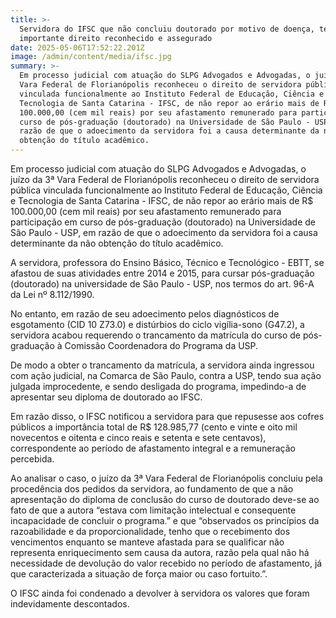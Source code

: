 ```yaml
---
title: >-
  Servidora do IFSC que não concluiu doutorado por motivo de doença, tem
  importante direito reconhecido e assegurado
date: 2025-05-06T17:52:22.201Z
image: /admin/content/media/ifsc.jpg
summary: >-
  Em processo judicial com atuação do SLPG Advogados e Advogadas, o juízo da 3ª
  Vara Federal de Florianópolis reconheceu o direito de servidora pública
  vinculada funcionalmente ao Instituto Federal de Educação, Ciência e
  Tecnologia de Santa Catarina - IFSC, de não repor ao erário mais de R$
  100.000,00 (cem mil reais) por seu afastamento remunerado para participação em
  curso de pós-graduação (doutorado) na Universidade de São Paulo - USP, em
  razão de que o adoecimento da servidora foi a causa determinante da não
  obtenção do título acadêmico.
---
```

Em processo judicial com atuação do SLPG Advogados e Advogadas, o juízo da 3ª Vara Federal de Florianópolis reconheceu o direito de servidora pública vinculada funcionalmente ao Instituto Federal de Educação, Ciência e Tecnologia de Santa Catarina - IFSC, de não repor ao erário mais de R$ 100.000,00 (cem mil reais) por seu afastamento remunerado para participação em curso de pós-graduação (doutorado) na Universidade de São Paulo - USP, em razão de que o adoecimento da servidora foi a causa determinante da não obtenção do título acadêmico.

A servidora, professora do Ensino Básico, Técnico e Tecnológico - EBTT, se afastou de suas atividades entre 2014 e 2015, para cursar pós-graduação (doutorado) na universidade de São Paulo - USP, nos termos do art. 96-A da Lei nº 8.112/1990.

No entanto, em razão de seu adoecimento pelos diagnósticos de esgotamento (CID 10 Z73.0) e distúrbios do ciclo vigília-sono (G47.2), a servidora acabou requerendo o trancamento da matrícula do curso de pós-graduação à Comissão Coordenadora do Programa da USP.

De modo a obter o trancamento da matrícula, a servidora ainda ingressou com ação judicial, na Comarca de São Paulo, contra a USP, tendo sua ação julgada improcedente, e sendo desligada do programa, impedindo-a de apresentar seu diploma de doutorado ao IFSC.

Em razão disso, o IFSC notificou a servidora para que repusesse aos cofres públicos a importância total de R$ 128.985,77 (cento e vinte e oito mil novecentos e oitenta e cinco reais e setenta e sete centavos), correspondente ao período de afastamento integral e a remuneração percebida.

Ao analisar o caso, o juízo da 3ª Vara Federal de Florianópolis concluiu pela procedência dos pedidos da servidora, ao fundamento de que a não apresentação do diploma de conclusão do curso de doutorado deve-se ao fato de que a autora “estava com limitação intelectual e consequente incapacidade de concluir o programa.” e que “observados os princípios da razoabilidade e da proporcionalidade, tenho que o recebimento dos vencimentos enquanto se manteve afastada para se qualificar não representa enriquecimento sem causa da autora, razão pela qual não há necessidade de devolução do valor recebido no período de afastamento, já que caracterizada a situação de força maior ou caso fortuito.”.

O IFSC ainda foi condenado a devolver à servidora os valores que foram indevidamente descontados.
